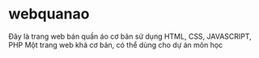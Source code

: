 # webquanao
Đây là trang web bán quần áo cơ bản sử dụng HTML, CSS, JAVASCRIPT, PHP
Một trang web khá cơ bản, có thể dùng cho dự án môn học
